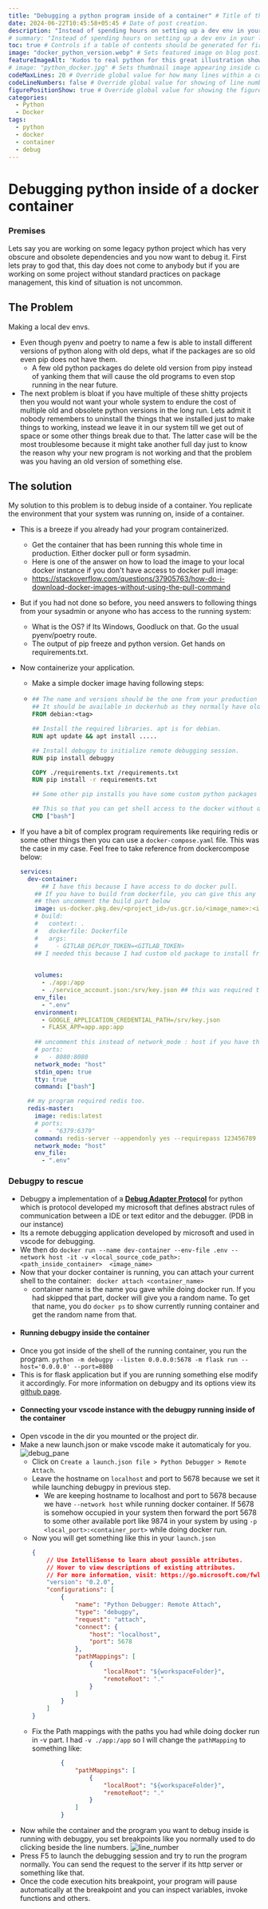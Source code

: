 ```yaml
---
title: "Debugging a python program inside of a container" # Title of the blog post.
date: 2024-06-22T10:45:58+05:45 # Date of post creation.
description: "Instead of spending hours on setting up a dev env in your local machine just for a single bughunt, do it inside a container and delete the container and image after the job. Zero Bloat." # Description used for search engine.
# summary: "Instead of spending hours on setting up a dev env in your local machine just for a single debug, do it inside a container and delete the container and image after the job. Zero Bloat"
toc: true # Controls if a table of contents should be generated for first-level links automatically.
image: "docker_python_version.webp" # Sets featured image on blog post.
featureImageAlt: 'Kudos to real python for this great illustration showing python versions in a container' # Alternative text for featured image.
# image: "python_docker.jpg" # Sets thumbnail image appearing inside card on homepage.
codeMaxLines: 20 # Override global value for how many lines within a code block before auto-collapsing.
codeLineNumbers: false # Override global value for showing of line numbers within code block.
figurePositionShow: true # Override global value for showing the figure label.
categories:
  - Python
  - Docker
tags:
  - python
  - docker
  - container
  - debug
---
```




# Debugging python inside of a docker container
### Premises
 Lets say you are working on some legacy python project which has very obscure and obsolete dependencies and you now want to debug it.
 First lets pray to god that, this day does not come to anybody but if you are working on some project without standard practices on package management, this kind of situation is not uncommon.
## The Problem
 Making a local dev envs.
- Even though pyenv and poetry to name a few is able to install different versions of python along with old deps, what if the packages are so old even pip does not have them.
	- A few old python packages do delete old version from pipy instead of yanking them that will cause the old programs to even stop running in the near future.
- The next problem is bloat if you have multiple of these shitty projects then you would not want your whole system to endure the cost of multiple old and obsolete python versions in the long run. Lets admit it nobody remembers to uninstall the things that we installed just to make things to working, instead we leave it in our system till we get out of space or some other things break due to that. The latter case will be the most troublesome because it might take another full day just to know the reason why your new program is not working and that the problem was you having an old version of something else.
## The solution
 My solution to this problem is to debug inside of a container.
 You replicate the environment that your system was running on, inside of a container.
- This is a breeze if you already had your program containerized.
	- Get the container that has been running this whole time in production. Either docker pull or form sysadmin.
	- Here is one of the answer on how to load the image to your local docker instance if you don't have access to docker pull image:
	- https://stackoverflow.com/questions/37905763/how-do-i-download-docker-images-without-using-the-pull-command

- But if you had not done so before, you need answers to following things from your sysadmin or anyone who has access to the running system:
	- What is the OS? if Its Windows, Goodluck on that. Go the usual pyenv/poetry route.
	- The output of pip freeze and python version. Get hands on requirements.txt.
- Now containerize your application.
	- Make a simple docker image having following steps:
	- ```Dockerfile
	  ## The name and versions should be the one from your production system.
	  ## It should be available in dockerhub as they normally have older images too.
	  FROM debian:<tag>
	  
	  ## Install the required libraries. apt is for debian.
	  RUN apt update && apt install .....
	  
	  ## Install debugpy to initialize remote debugging session.
	  RUN pip install debugpy
	  
	  COPY ./requirements.txt /requirements.txt
	  RUN pip install -r requirements.txt
	  
	  ## Some other pip installs you have some custom python packages to install.
	  
	  ## This so that you can get shell access to the docker without doing docker exec anything
	  CMD ["bash"]
	  ```
- If you have a bit of complex program requirements like requiring redis or some other things then you can use a `docker-compose.yaml` file. This was the case in my case. Feel free to take reference from dockercompose below:
  ```yaml
  services:
    dev-container:
    	## I have this because I have access to do docker pull.
      ## If you have to build from dockerfile, you can give this any name,
      ## then uncomment the build part below
      image: us-docker.pkg.dev/<project_id>/us.gcr.io/<image_name>:<image_tag>
      # build:
      #   context: .
      #   dockerfile: Dockerfile
      #   args:
      #     - GITLAB_DEPLOY_TOKEN=<GITLAB_TOKEN>
      ## I needed this because I had custom old package to install from gitlab's package registry.
      
  
      volumes:
        - ./app:/app
        - ./service_account.json:/srv/key.json ## this was required to access google specific resource inside the program
      env_file:
        - ".env"
      environment:
        - GOOGLE_APPLICATION_CREDENTIAL_PATH=/srv/key.json
        - FLASK_APP=app.app:app
        
      ## uncomment this instead of network_mode : host if you have the ports inside the container occupied.
      # ports:
      #   - 8080:8080
      network_mode: "host"
      stdin_open: true
      tty: true
      command: ["bash"]
  
    ## my program required redis too.
    redis-master:
      image: redis:latest
      # ports:
      #   - "6379:6379"
      command: redis-server --appendonly yes --requirepass 123456789
      network_mode: "host"
      env_file:
        - ".env"
  
  ```
 ### Debugpy to rescue
- Debugpy a implementation of a **[Debug Adapter Protocol](https://microsoft.github.io/debug-adapter-protocol/)** for python which is protocol developed my microsoft that defines abstract rules of communication between  a IDE or text editor and the debugger. (PDB in our instance)
- Its a remote debugging application developed by microsoft and used in vscode for debugging.
- We then do `docker run --name dev-container --env-file .env --network host -it -v <local_source_code_path>:<path_inside_container>  <image_name>`
- Now that your docker container is running, you can attach your current shell to the container:
  ` docker attach <container_name>`
	- container name is the name you gave while doing docker run. If you had skipped that part, docker will give you a random name. To get that name, you do `docker ps` to show currently running container and get the random name from that.
- #### Running debugpy inside the container
- Once you got inside of the shell of the running container, you run the program.
  `python -m debugpy --listen 0.0.0.0:5678 -m flask run --host='0.0.0.0' --port=8080`
- This is for flask application but if you are running something else modify it accordingly.
  For more information on debugpy and its options view its [github page](https://github.com/microsoft/debugpy).
- #### Connecting your vscode instance with the debugpy running inside of the container
- Open vscode in the dir you mounted or the project dir.
- Make a new launch.json or make vscode make it automaticaly for you.
  ![debug_pane](image.png)
	- Click on `Create a launch.json file > Python Debugger > Remote Attach`.
	- Leave the hostname on `localhost` and port to 5678 because we set it while launching debugpy in previous step.
		- We are keeping hostname to localhost and port to 5678 because we have `--network host` while running docker container. If 5678 is somehow occupied in your system then forward the port 5678 to some other available port like 9874 in your system by using `-p <local_port>:<container_port>` while doing docker run.
	- Now you will get something like this in your `launch.json`
	  ```json
	  {
	      // Use IntelliSense to learn about possible attributes.
	      // Hover to view descriptions of existing attributes.
	      // For more information, visit: https://go.microsoft.com/fwlink/?linkid=830387
	      "version": "0.2.0",
	      "configurations": [
	          {
	              "name": "Python Debugger: Remote Attach",
	              "type": "debugpy",
	              "request": "attach",
	              "connect": {
	                  "host": "localhost",
	                  "port": 5678
	              },
	              "pathMappings": [
	                  {
	                      "localRoot": "${workspaceFolder}",
	                      "remoteRoot": "."
	                  }
	              ]
	          }
	      ]
	  }
	  ```
	- Fix the Path mappings with the paths you had while doing docker run in -v part. I had `-v ./app:/app` so I will change the `pathMapping` to something like:
	  ```json
              {
                  "pathMappings": [
                      {
                          "localRoot": "${workspaceFolder}",
                          "remoteRoot": "."
                      }
                  ]
              }
	  ```
- Now while the container and the program you want to debug inside is running with debugpy, you set breakpoints like you normally used to do clicking beside the line numbers.
    ![line_number](image-1.png)
- Press F5 to launch the debugging session and try to run the program normally. You can send the request to the server if its http server or something like that.
- Once the code execution hits breakpoint, your program will pause automatically at the breakpoint and you can inspect variables, invoke functions and others.
